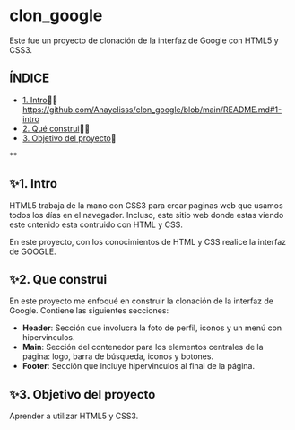 # clon_google
Este fue un proyecto de clonación de la interfaz de Google con HTML5 y CSS3.


## ÍNDICE 

* [1. Intro](#)👩‍💻 https://github.com/Anayelisss/clon_google/blob/main/README.md#1-intro
* [2. Qué construi](#)👩‍🔧
* [3. Objetivo del proyecto](#)🏸

**
## ✨1. Intro
HTML5 trabaja de la mano con CSS3 para crear paginas web que usamos todos los días en el navegador. Incluso, este sitio web donde estas viendo este cntenido esta contruido con HTML y CSS.

En este proyecto, con los conocimientos de HTML y CSS realice la interfaz de GOOGLE.

## ✨2. Que construi
En este proyecto me enfoqué en construir la clonación de la interfaz de Google.
Contiene las siguientes secciones:

* **Header**: Sección que involucra la foto de perfil, iconos y un menú con hipervinculos. 
* **Main**: Sección del contenedor para los elementos centrales de la página: logo, barra de búsqueda, iconos y botones.
* **Footer**: Sección que incluye hipervinculos al final de la página. 

## ✨3. Objetivo del proyecto
Aprender a utilizar HTML5 y CSS3.
